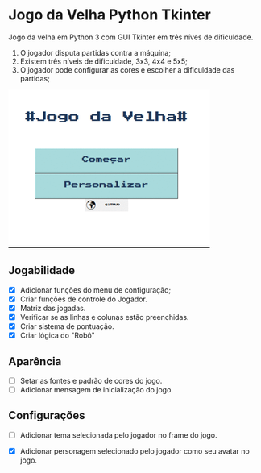# Jogo da Velha Python Tkinter
 Jogo da velha em Python 3 com GUI Tkinter em três níves de dificuldade.
 1. O jogador disputa partidas contra a máquina;
 2. Existem três níveis de dificuldade, 3x3, 4x4 e 5x5;
 3. O jogador pode configurar as cores e escolher a dificuldade das partidas;

![](/Preview-Jogo-da-Velha.gif)



## Jogabilidade
- [X] Adicionar funções do menu de configuração;
- [X] Criar funções de controle do Jogador.
- [X] Matriz das jogadas.
- [X] Verificar se as linhas e colunas estão preenchidas.
- [X] Criar sistema de pontuação.
- [X] Criar lógica do "Robô"

## Aparência
- [ ] Setar as fontes e padrão de cores do jogo.
- [ ] Adicionar mensagem de inicialização do jogo.

## Configurações
- [ ] Adicionar tema selecionada pelo jogador no frame do jogo.
- [X] Adicionar personagem selecionado pelo jogador como seu avatar no jogo. 


